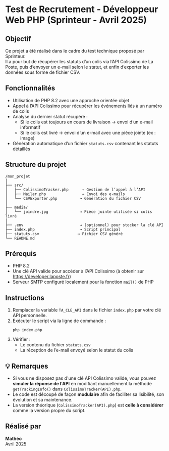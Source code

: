 # Test de Recrutement - Développeur Web PHP (Sprinteur - Avril 2025)

## Objectif

Ce projet a été réalisé dans le cadre du test technique proposé par Sprinteur.  
Il a pour but de récupérer les statuts d’un colis via l’API Colissimo de La Poste, puis d’envoyer un e-mail selon le statut, et enfin d’exporter les données sous forme de fichier CSV.

## Fonctionnalités

- Utilisation de PHP 8.2 avec une approche orientée objet
- Appel à l’API Colissimo pour récupérer les événements liés à un numéro de colis
- Analyse du dernier statut récupéré :
  - Si le colis est toujours en cours de livraison → envoi d’un e-mail informatif
  - Si le colis est livré → envoi d’un e-mail avec une pièce jointe (ex : image)
- Génération automatique d’un fichier `statuts.csv` contenant les statuts détaillés

## Structure du projet

```
/mon_projet
│
├── src/
│   ├── ColissimoTracker.php      → Gestion de l’appel à l’API
│   ├── Mailer.php                → Envoi des e-mails
│   └── CSVExporter.php          → Génération du fichier CSV
│
├── media/
│   └── joindre.jpg              → Pièce jointe utilisée si colis livré
│
├── .env                         → (optionnel) pour stocker la clé API
├── index.php                    → Script principal
├── statuts.csv                 → Fichier CSV généré
└── README.md
```

## Prérequis

- PHP 8.2
- Une clé API valide pour accéder à l’API Colissimo (à obtenir sur https://developer.laposte.fr)
- Serveur SMTP configuré localement pour la fonction `mail()` de PHP

## Instructions

1. Remplacer la variable `TA_CLE_API` dans le fichier `index.php` par votre clé API personnelle.
2. Exécuter le script via la ligne de commande :
   ```
   php index.php
   ```
3. Vérifier :
   - Le contenu du fichier `statuts.csv`
   - La réception de l’e-mail envoyé selon le statut du colis

## 💡 Remarques

- Si vous ne disposez pas d'une clé API Colissimo valide, vous pouvez **simuler la réponse de l'API** en modifiant manuellement la méthode `getTrackingInfo()` dans `ColissimoTracker(API).php`.
- Le code est découpé de façon **modulaire** afin de faciliter sa lisibilité, son évolution et sa maintenance.
- La version théorique (`ColissimoTracker(API).php`) est **celle à considérer** comme la version propre du script.


## Réalisé par

**Mathéo**  
Avril 2025

